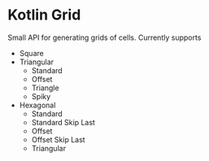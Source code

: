# Kotlin Grid

Small API for generating grids of cells. Currently supports

* Square
* Triangular
  * Standard
  * Offset
  * Triangle
  * Spiky
* Hexagonal
  * Standard
  * Standard Skip Last
  * Offset
  * Offset Skip Last
  * Triangular
